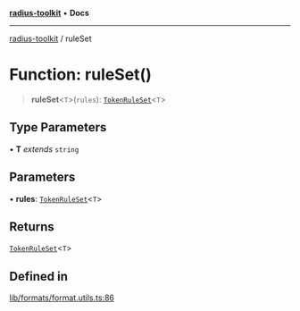[**radius-toolkit**](../README.md) • **Docs**

***

[radius-toolkit](../globals.md) / ruleSet

# Function: ruleSet()

> **ruleSet**\<`T`\>(`rules`): [`TokenRuleSet`](../type-aliases/TokenRuleSet.md)\<`T`\>

## Type Parameters

• **T** *extends* `string`

## Parameters

• **rules**: [`TokenRuleSet`](../type-aliases/TokenRuleSet.md)\<`T`\>

## Returns

[`TokenRuleSet`](../type-aliases/TokenRuleSet.md)\<`T`\>

## Defined in

[lib/formats/format.utils.ts:86](https://github.com/rangle/radius-token-tango/blob/0fa25351e79af51a833bcebadbd83e27a9791a4f/packages/radius-toolkit/src/lib/formats/format.utils.ts#L86)
